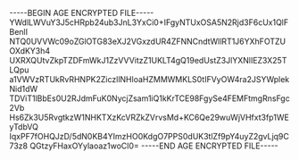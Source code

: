 -----BEGIN AGE ENCRYPTED FILE-----
YWdlLWVuY3J5cHRpb24ub3JnL3YxCi0+IFgyNTUxOSA5N2Rjd3F6cUx1QlFBenlI
NTQ0UVVWc09oZGlOTG83eXJ2VGxzdUR4ZFNNCndtWllRT1J6YXhFOTZUOXdKY3h4
UXRXQUtvZkpTZDFmWkJ1ZzVVVitzZ1UKLT4gQ19edUstZ3JlYXNlIEZ3X25TLQpu
a1VWVzRTUkRvRHNPK2ZiczllNHloaHZMMWMKLS0tIFVyOW4ra2JSYWplekNid1dW
TDViT1lBbEs0U2RJdmFuK0NycjZsam1iQ1kKrTCE98FgySe4FEMFtmgRnsFgc2Vb
Hs6Zk3U5RvgtkzW1NHKTXzKcVRZkZVrvsMd+KC6Qe29wuWjVHfxt3fp1WEyTdbVQ
IqxPF7fOHQJzD/5dN0KB4YImzHO0KdgO7PPS0dUK3tlZf9pY4uyZ2gvLjq9C73z8
QGtzyFHaxOYylaoaz1woCl0=
-----END AGE ENCRYPTED FILE-----

